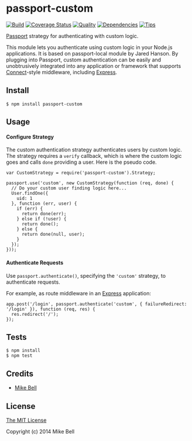# passport-custom

[![Build](https://travis-ci.org/mbell8903/passport-custom.png)](https://travis-ci.org/mbell8903/passport-custom)
[![Coverage Status](https://coveralls.io/repos/mbell8903/passport-custom/badge.png)](https://coveralls.io/r/mbell8903/passport-custom)
[![Quality](https://codeclimate.com/github/mbell8903/passport-custom.png)](https://codeclimate.com/github/mbell8903/passport-custom)
[![Dependencies](https://david-dm.org/mbell8903/passport-custom.png)](https://david-dm.org/mbell8903/passport-custom)
[![Tips](http://img.shields.io/gittip/mbell8903.png)](https://www.gittip.com/mbell8903/)


[Passport](http://passportjs.org/) strategy for authenticating with custom logic.

This module lets you authenticate using custom logic in your Node.js
applications. It is based on passport-local module by Jared Hanson.
By plugging into Passport, custom authentication can be easily and
unobtrusively integrated into any application or framework that supports
[Connect](http://www.senchalabs.org/connect/)-style middleware, including
[Express](http://expressjs.com/).

## Install

    $ npm install passport-custom

## Usage

#### Configure Strategy

The custom authentication strategy authenticates users by custom logic.
The strategy requires a `verify` callback, which is where the custom logic goes and calls `done` providing a user.
Here is the pseudo code.

    var CustomStrategy = require('passport-custom').Strategy;
    
    passport.use('custom', new CustomStrategy(function (req, done) {
      // Do your custom user finding logic here...
      User.findOne({
        uid: 1
      }, function (err, user) {
        if (err) {
          return done(err);
        } else if (!user) {
          return done();
        } else {
          return done(null, user);
        }
      });
    }));

#### Authenticate Requests

Use `passport.authenticate()`, specifying the `'custom'` strategy, to
authenticate requests.

For example, as route middleware in an [Express](http://expressjs.com/)
application:

    app.post('/login', passport.authenticate('custom', { failureRedirect: '/login' }), function (req, res) {
      res.redirect('/');
    });

## Tests

    $ npm install
    $ npm test

## Credits

  - [Mike Bell](http://github.com/mbell8903)

## License

[The MIT License](http://opensource.org/licenses/MIT)

Copyright (c) 2014 Mike Bell
